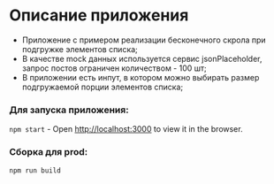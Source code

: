 # Описание приложения

- Приложение с примером реализации бесконечного скрола при подгружке элементов списка;
- В качестве mock данных используется сервис jsonPlaceholder, запрос постов ограничен количеством - 100 шт;
- В приложении есть инпут, в котором можно выбирать размер подгружаемой порции элементов списка;

### Для запуска приложения:

`npm start` - Open [http://localhost:3000](http://localhost:3000) to view it in the browser.

### Сборка для prod:

`npm run build`
